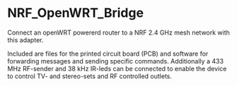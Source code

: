 # NRF_OpenWRT_Bridge
Connect an openWRT powererd router to a NRF 2.4 GHz mesh network with this adapter.

Included are files for the printed circuit board (PCB) and software for forwarding messages and sending specific commands.
Additionally a 433 MHz RF-sender and 38 kHz IR-leds can be connected to enable the device to control TV- and stereo-sets and RF controlled outlets.

